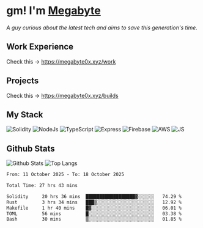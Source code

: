 # gm! I'm [Megabyte](https://megabyte0x.xyz/)

*A guy curious about the latest tech and aims to save this generation's time.*

## Work Experience

Check this -> https://megabyte0x.xyz/work

## Projects

Check this -> https://megabyte0x.xyz/builds

## My Stack

![Solidity](https://img.shields.io/badge/solidity-grey?style=for-the-badge&logo=solidity&logoColor=Green)
![NodeJs](https://img.shields.io/badge/NODE_JS-grey?style=for-the-badge&logo=nodedotjs&logoColor=Green)
![TypeScript](https://img.shields.io/badge/TS-grey?style=for-the-badge&logo=typescript&logoColor=Green)
![Express](https://img.shields.io/badge/EXPRESS-grey?style=for-the-badge&logo=EXPRESS&logoColor=Green)
![Firebase](https://img.shields.io/badge/EXPRESS-grey?style=for-the-badge&logo=EXPRESS&logoColor=Green)
![AWS](https://img.shields.io/badge/AWS-grey?style=for-the-badge&logo=amazonaws&logoColor=Yellow)
![JS](https://img.shields.io/badge/JS-grey?style=for-the-badge&logo=javascript&logoColor=Green)

## Github Stats

![Github Stats](https://github-readme-stats.vercel.app/api?username=megabyte0x&show_icons=true&theme=dark&hide_border=true&bg_color=0D1117) ![Top Langs](https://github-readme-stats.vercel.app/api/top-langs/?username=megabyte0x&layout=compact&theme=dark)

<!--START_SECTION:waka-->

```txt
From: 11 October 2025 - To: 18 October 2025

Total Time: 27 hrs 43 mins

Solidity     20 hrs 36 mins  ██████████████████▓░░░░░░   74.29 %
Rust         3 hrs 34 mins   ███▒░░░░░░░░░░░░░░░░░░░░░   12.92 %
Makefile     1 hr 40 mins    █▓░░░░░░░░░░░░░░░░░░░░░░░   06.01 %
TOML         56 mins         █░░░░░░░░░░░░░░░░░░░░░░░░   03.38 %
Bash         30 mins         ▒░░░░░░░░░░░░░░░░░░░░░░░░   01.85 %
```

<!--END_SECTION:waka-->


